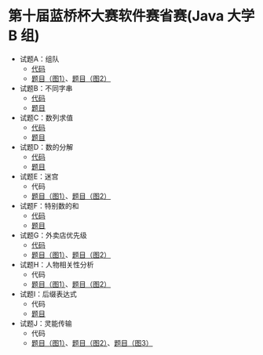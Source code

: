 # 第十届蓝桥杯大赛软件赛省赛(Java 大学 B 组)

- 试题A：组队
  - [代码](../../src/main/java/_10B/A_组队.java)
  - [题目（图1）](./02.png)、[题目（图2）](./03.png)
- 试题B：不同字串
  - [代码](../../src/main/java/_10B/B_不同字串.java)
  - [题目](./04.png)
- 试题C：数列求值
  - [代码](../../src/main/java/_10B/C_数列求值.java)
  - [题目](./05.png)
- 试题D：数的分解
  - [代码](../../src/main/java/_10B/D_数的分解.java)
  - [题目](./06.png)
- 试题E：迷宫
  - 代码
  - [题目（图1）](./07.png)、[题目（图2）](./08.png)
- 试题F：特别数的和
  - [代码](../../src/main/java/_10B/F_特别数的和.java)
  - [题目](./09.png)
- 试题G：外卖店优先级
  - [代码](../../src/main/java/_10B/G_外卖店优先级.java)
  - [题目（图1）](./10.png)、[题目（图2）](./11.png)
- 试题H：人物相关性分析
  - 代码
  - [题目（图1）](./12.png)、[题目（图2）](./13.png)
- 试题I：后缀表达式
  - 代码
  - [题目](./14.png)
- 试题J：灵能传输
  - 代码
  - [题目（图1）](./15.png)、[题目（图2）](./16.png)、[题目（图3）](./17.png)


